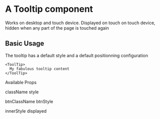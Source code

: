 # A Tooltip component

Works on desktop and touch device.
Displayed on touch on touch device, hidden when any part of the page is touched again

## Basic Usage

The tooltip has a default style and a default positionning configuration

```
<ToolTip>
  My fabulous tooltip content
</ToolTip>
```


Available Props

className
style

btnClassName
btnStyle

innerStyle
displayed


